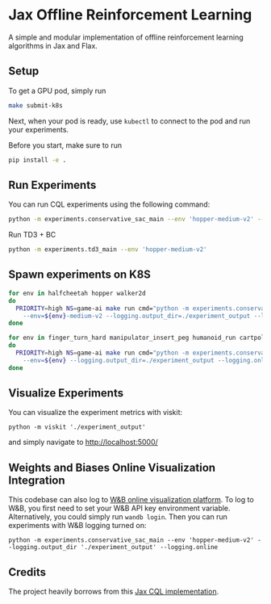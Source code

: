 # Jax Offline Reinforcement Learning

A simple and modular implementation of offline reinforcement learning algorithms in Jax and Flax.

## Setup

To get a GPU pod, simply run
```bash
make submit-k8s
```

Next, when your pod is ready, use `kubectl` to connect to the pod and run your experiments.

Before you start, make sure to run
```bash
pip install -e .
```

## Run Experiments

You can run CQL experiments using the following command:
```bash
python -m experiments.conservative_sac_main --env 'hopper-medium-v2' --logging.output_dir './experiment_output'
```

Run TD3 + BC
```bash
python -m experiments.td3_main --env 'hopper-medium-v2'
```

## Spawn experiments on K8S
```bash
for env in halfcheetah hopper walker2d
do
  PRIORITY=high NS=game-ai make run cmd="python -m experiments.conservative_sac_main \
    --env=${env}-medium-v2 --logging.output_dir=./experiment_output --logging.online --dataset=d4rl --cql.use_cql=True "
done
```

```bash
for env in finger_turn_hard manipulator_insert_peg humanoid_run cartpole_swingup cheetah_run fish_swim manipulator_insert_ball walker_stand walker_walk
do
  PRIORITY=high NS=game-ai make run cmd="python -m experiments.conservative_sac_main \
    --env=${env} --logging.output_dir=./experiment_output --logging.online --dataset=rl_unplugged --cql.use_cql=True"
done
```

## Visualize Experiments
You can visualize the experiment metrics with viskit:
```
python -m viskit './experiment_output'
```
and simply navigate to [http://localhost:5000/](http://localhost:5000/)


## Weights and Biases Online Visualization Integration
This codebase can also log to [W&B online visualization platform](https://wandb.ai/site). To log to W&B, you first need to set your W&B API key environment variable.
Alternatively, you could simply run `wandb login`.
Then you can run experiments with W&B logging turned on:
```
python -m experiments.conservative_sac_main --env 'hopper-medium-v2' --logging.output_dir './experiment_output' --logging.online
```

## Credits
The project heavily borrows from this [Jax CQL implementation](https://github.com/young-geng/JaxCQL).
